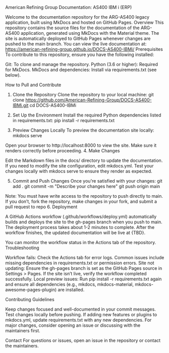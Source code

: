 American Refining Group Documentation: AS400 IBM i (ERP)

Welcome to the documentation repository for the ARG-AS400 legacy application, built using MkDocs and hosted on GitHub Pages.
Overview
This repository contains the source files for the documentation of the ARG-AS400 application, generated using MkDocs with the Material theme. The site is automatically deployed to GitHub Pages whenever changes are pushed to the main branch.
You can view the live documentation at: https://american-refining-group.github.io/DOCS-AS400-IBMi/
Prerequisites
To contribute to this repository, ensure you have the following installed:

Git: To clone and manage the repository.
Python (3.6 or higher): Required for MkDocs.
MkDocs and dependencies: Install via requirements.txt (see below).

How to Pull and Contribute
1. Clone the Repository
Clone the repository to your local machine:
git clone https://github.com/American-Refining-Group/DOCS-AS400-IBMi.git
cd DOCS-AS400-IBMi

2. Set Up the Environment
Install the required Python dependencies listed in requirements.txt:
pip install -r requirements.txt

3. Preview Changes Locally
To preview the documentation site locally:
mkdocs serve

Open your browser to http://localhost:8000 to view the site. Make sure it renders correctly before proceeding.
4. Make Changes

Edit the Markdown files in the docs/ directory to update the documentation.
If you need to modify the site configuration, edit mkdocs.yml.
Test your changes locally with mkdocs serve to ensure they render as expected.

5. Commit and Push Changes
Once you're satisfied with your changes:
git add .
git commit -m "Describe your changes here"
git push origin main

Note: You must have write access to the repository to push directly to main. If you don’t, fork the repository, make changes in your fork, and submit a pull request to repo
6. Deployment

A GitHub Actions workflow (.github/workflows/deploy.yml) automatically builds and deploys the site to the gh-pages branch when you push to main.
The deployment process takes about 1-2 minutes to complete.
After the workflow finishes, the updated documentation will be live at {TBD}.

You can monitor the workflow status in the Actions tab of the repository.
Troubleshooting

Workflow fails: Check the Actions tab for error logs. Common issues include missing dependencies in requirements.txt or permission errors.
Site not updating: Ensure the gh-pages branch is set as the GitHub Pages source in Settings > Pages. If the site isn’t live, verify the workflow completed successfully.
Local preview issues: Run pip install -r requirements.txt again and ensure all dependencies (e.g., mkdocs, mkdocs-material, mkdocs-awesome-pages-plugin) are installed.

Contributing Guidelines

Keep changes focused and well-documented in your commit messages.
Test changes locally before pushing.
If adding new features or plugins to mkdocs.yml, update requirements.txt with any new dependencies.
For major changes, consider opening an issue or discussing with the maintainers first.

Contact
For questions or issues, open an issue in the repository or contact the maintainers.